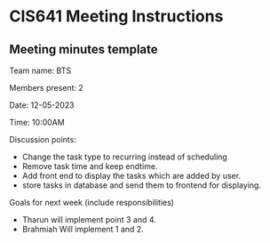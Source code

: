 # CIS641 Meeting Instructions

## Meeting minutes template

Team name: BTS

Members present: 2

Date: 12-05-2023

Time: 10:00AM

Discussion points:

* Change the task type to recurring instead of scheduling
* Remove task time and keep endtime.
* Add front end to display the tasks which are added by user.
* store tasks in database and send them to frontend for displaying.

Goals for next week (include responsibilities)

* Tharun will implement point 3 and 4.
* Brahmiah Will implement 1 and 2.
